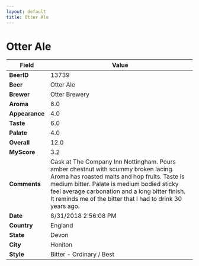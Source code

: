 ```yaml
---
layout: default
title: Otter Ale
---
```


# Otter Ale

| Field         | Value     |
|---------------|-----------|
| **BeerID** | 13739 |
| **Beer** | Otter Ale |
| **Brewer** | Otter Brewery |
| **Aroma** | 6.0 |
| **Appearance** | 4.0 |
| **Taste** | 6.0 |
| **Palate** | 4.0 |
| **Overall** | 12.0 |
| **MyScore** | 3.2 |
| **Comments** | Cask at The Company Inn Nottingham. Pours amber chestnut with scummy broken lacing. Aroma has roasted malts and hop fruits. Taste is medium bitter. Palate is medium bodied sticky feel average carbonation and a long bitter finish. It reminds me of the bitter that I had to drink 30 years ago. |
| **Date** | 8/31/2018 2:56:08 PM |
| **Country** | England |
| **State** | Devon |
| **City** | Honiton |
| **Style** | Bitter - Ordinary / Best |
